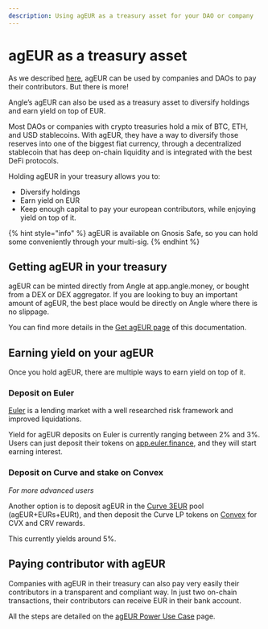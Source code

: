 ```yaml
---
description: Using agEUR as a treasury asset for your DAO or company
---
```


# agEUR as a treasury asset

As we described [here](/guides/ageur-power-usecase.md), agEUR can be used by companies and DAOs to pay their contributors. But there is more!

Angle’s agEUR can also be used as a treasury asset to diversify holdings and earn yield on top of EUR. 

Most DAOs or companies with crypto treasuries hold a mix of BTC, ETH, and USD stablecoins. With agEUR, they have a way to diversify those reserves into one of the biggest fiat currency, through a decentralized stablecoin that has deep on-chain liquidity and is integrated with the best DeFi protocols.

Holding agEUR in your treasury allows you to:

- Diversify holdings
- Earn yield on EUR
- Keep enough capital to pay your european contributors, while enjoying yield on top of it.

{% hint style="info" %}
agEUR is available on Gnosis Safe, so you can hold some conveniently through your multi-sig.
{% endhint %}

## Getting agEUR in your treasury

agEUR can be minted directly from Angle at app.angle.money, or bought from a DEX or DEX aggregator. If you are looking to buy an important amount of agEUR, the best place would be directly on Angle where there is no slippage. 

You can find more details in the [Get agEUR page](/guides/getAgEUR.md) of this documentation. 

## Earning yield on your agEUR

Once you hold agEUR, there are multiple ways to earn yield on top of it. 

### Deposit on Euler

[Euler](https://www.euler.finance/) is a lending market with a well researched risk framework and improved liquidations. 

Yield for agEUR deposits on Euler is currently ranging between 2% and 3%. Users can just deposit their tokens on [app.euler.finance](https://app.euler.finance/), and they will start earning interest. 

### Deposit on Curve and stake on Convex

*For more advanced users*

Another option is to deposit agEUR in the [Curve 3EUR](https://curve.fi/factory/66/deposit) pool (agEUR+EURs+EURt), and then deposit the Curve LP tokens on [Convex](https://www.convexfinance.com/stake) for CVX and CRV rewards. 

This currently yields around 5%. 

## Paying contributor with agEUR

Companies with agEUR in their treasury can also pay very easily their contributors in a transparent and compliant way. In just two on-chain transactions, their contributors can receive EUR in their bank account. 

All the steps are detailed on the [agEUR Power Use Case](/guides/ageur-power-usecase.md) page.